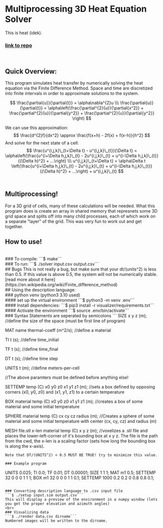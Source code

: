 # Multiprocessing 3D Heat Equation Solver
This is heat (idek). 
<br>
### [link to repo](https://github.com/ringedSquid/Multiprocessing-Heat-Sim-3D)
</br>

## Quick Overview:
This program simulates heat transfer by numerically solving the heat equation via the Finite Difference Method. Space and time are discretized into finite intervals in order to approximate solutions to the system. 

$$
\frac{\partial{u}}{\partial{t}} = \alpha\nabla^{2}u \\\
\frac{\partial{u}}{\partial{t}} = \alpha\left(\frac{\partial^{2}{u}}{\partial{x^2}} + \frac{\partial^{2}{u}}{\partial{y^2}} + \frac{\partial^{2}{u}}{\partial{y^2}} \right)
$$

We can use this approximation:
$$
\frac{d^{2}f}{dx^2} \approx \frac{f(x+h) - 2f(x) + f(x-h)}{h^2}
$$
And solve for the next state of a cell:
$$
\frac{u^{i,j,k}\_{t+\Delta t} - u^{i,j,k}\_{t}}{\Delta t} = \alpha\left(\frac{u^{i+\Delta h,j,k}\_{t} - 2u^{i,j,k}\_{t} + u^{i-\Delta h,j,k}\_{t}}{(\Delta h)^2} + ...\right) \\\
u^{i,j,k}\_{t+\Delta t} = \alpha\Delta t \left(\frac{u^{i+\Delta h,j,k}\_{t} - 2u^{i,j,k}\_{t} + u^{i-\Delta h,j,k}\_{t}}{(\Delta h)^2} + ...\right) + u^{i,j,k}\_{t}
$$
<br>
## Multiprocessing!
For a 3D grid of cells, many of these calculations will be needed. What this program does is create an array in shared memory that represnets some 3D grid space and splits off into many child processes, each of which work on a separate "layer" of the grid. This was very fun to work out and get together.
<br>
## How to use!
<br>
### To compile:
```$ make```
<br>
### To run:
```$ ./solver input.csv output.csv```
<br>
## Bugs
This is not really a bug, but make sure that your dt/(units^2) is less than 0.5. If this value is above 0.5, the system will not be numerically stable. [read more about it here](https://en.wikipedia.org/wiki/Finite_difference_method)
<br>
## Using the description language:
<br>
### python venv (python3 3.10 used)
<br>
#### set up the virtual environment
```$ python3 -m venv .env```
<br>
#### Install dependencies:
```$ pip3 install -r visualizer/requirements.txt```
<br>
#### Activate the environment
```$ source .env/bin/activate```
<br>
### Syntax
Statements are seperated by semicolons
```
SIZE x y z (m); 
//define the size of the space (must be first line of program)

MAT name thermal-coeff (m^2/s);
 //define a material

TI t (s); 
//define time_initial

TF t (s); 
//define time_final

DT t (s); 
//define time step

UNITS t (m); 
//define meters-per-cell

//The above paramters must be defined before anything else!

SETTEMP temp (C) x0 y0 z0 x1 y1 z1 (m); 
//sets a box defined by opposing corners (x0, y0, z0) and (x1, y1, z1) to a certain temperature

BOX material temp (C) x0 y0 z0 x1 y1 z1 (m); 
//creates a box of some material and some initial temperature

SPHERE material temp (C) cx cy cz radius (m); 
//Creates a sphere of some material and some initial temperature with center (cx, cy, cz) and radius (m)

MESH file.stl x-len material temp (C) x y z (m); 
//voxelizes a .stl file and places the lower-left-corner of it's bounding box at x y z. The file is the path from the cwd, the x-len is a scaling factor (sets how long the bounding box is along the x-axis).

```
Note that DT/(UNITS^2) < 0.5 MUST BE TRUE! try to minimize this value.

### Example program
```
UNITS 0.025;
TI 0.0;
TF 0.01;
DT 0.00001;
SIZE 1 1 1;
MAT m1 0.5;
SETTEMP 32 0 0 0 1 1 1;
BOX m1 32 0 0 0 1 1 0.1;
SETTEMP 1000 0.2 0.2 0 0.8 0.8 0.1;
```

### Converting description language to .csv input file
```$ ./setup input.sim output.csv```
This will display a preview of the environment in a numpy window (lets you get the proper elevation and azimuth angles)
<br>
### Visualizing data
```$ ./render data.csv dirname```
Numbered images will be written to the dirname.

